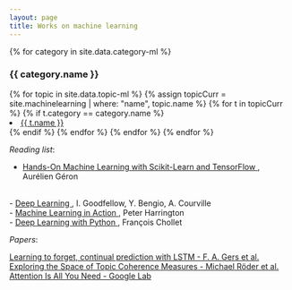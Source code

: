 ```yaml
---
layout: page
title: Works on machine learning
---
```


{% for category in site.data.category-ml %}

<h3>{{ category.name }}</h3>
<u1>
    {% for topic in site.data.topic-ml %}
        {% assign topicCurr = site.machinelearning | where: "name", topic.name %}
        {% for t in topicCurr %}
            {% if t.category == category.name %}
                <li class="nobull">
                    <a class="cleanLink" href="{{ t.url }}">{{ t.name }}</a>
                </li>
            {% endif %}
        {% endfor %}
    {% endfor %}
</u1>
{% endfor %}

<br>


<i>Reading list</i>:
<br>

- <a class="cleanLinkSource" href="https://www.lpsm.paris/pageperso/has/source/Hand-on-ML.pdf">
    Hands-On Machine Learning with Scikit-Learn and TensorFlow </a>, Aurélien Géron
<br>
- <a class="cleanLinkSource" href="https://www.deeplearningbook.org/">
    Deep Learning </a>, I. Goodfellow, Y. Bengio, A. Courville
<br>
- <a class="cleanLinkSource" href="https://www.cs.huji.ac.il/~shais/UnderstandingMachineLearning/understanding-machine-learning-theory-algorithms.pdf">
    Machine Learning in Action </a>, Peter Harrington 
<br>
- <a class="cleanLinkSource" href="http://faculty.neu.edu.cn/yury/AAI/Textbook/Deep%20Learning%20with%20Python.pdf">
    Deep Learning with Python </a>, François Chollet

<br>

<i>Papers</i>:
<br>


<a class="cleanLinkSource" href="http://citeseerx.ist.psu.edu/viewdoc/download?doi=10.1.1.55.5709&amp;rep=rep1&amp;type=pdf" rel="nofollow">Learning to forget, continual prediction with LSTM - F. A. Gers et al.</a>
<br>
<a class="cleanLinkSource" href="https://svn.aksw.org/papers/2015/WSDM_Topic_Evaluation/public.pdf">Exploring the Space of Topic Coherence Measures - Michael Röder et al.</a>
<br>
<a class="cleanLinkSource" href="https://arxiv.org/pdf/1706.03762.pdf">Attention Is All You Need - Google Lab</a>

